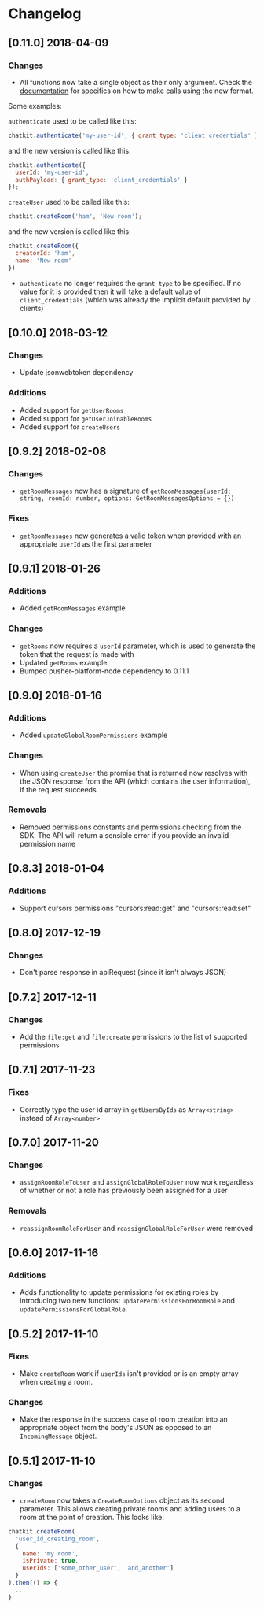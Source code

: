 # Changelog

## [0.11.0] 2018-04-09

### Changes

- All functions now take a single object as their only argument. Check the [documentation](https://docs.pusher.com/chatkit/reference/server-node) for specifics on how to make calls using the new format.

Some examples:

`authenticate` used to be called like this:

```js
chatkit.authenticate('my-user-id', { grant_type: 'client_credentials' });
```

and the new version is called like this:

```js
chatkit.authenticate({
  userId: 'my-user-id',
  authPayload: { grant_type: 'client_credentials' }
});
```

`createUser` used to be called like this:

```js
chatkit.createRoom('ham', 'New room');
```

and the new version is called like this:

```js
chatkit.createRoom({
  creatorId: 'ham',
  name: 'New room'
})
```

- `authenticate` no longer requires the `grant_type` to be specified. If no value for it is provided then it will take a default value of `client_credentials` (which was already the implicit default provided by clients)

## [0.10.0] 2018-03-12

### Changes

- Update jsonwebtoken dependency

### Additions

- Added support for `getUserRooms`
- Added support for `getUserJoinableRooms`
- Added support for `createUsers`

## [0.9.2] 2018-02-08

### Changes

- `getRoomMessages` now has a signature of `getRoomMessages(userId: string, roomId: number, options: GetRoomMessagesOptions = {})`

### Fixes

- `getRoomMessages` now generates a valid token when provided with an appropriate `userId` as the first parameter

## [0.9.1] 2018-01-26

### Additions

- Added `getRoomMessages` example

### Changes

- `getRooms` now requires a `userId` parameter, which is used to generate the token that the request is made with
- Updated `getRooms` example
- Bumped pusher-platform-node dependency to 0.11.1

## [0.9.0] 2018-01-16

### Additions

- Added `updateGlobalRoomPermissions` example

### Changes

- When using `createUser` the promise that is returned now resolves with the JSON response from the API (which contains the user information), if the request succeeds

### Removals

- Removed permissions constants and permissions checking from the SDK. The API will return a sensible error if you provide an invalid permission name

## [0.8.3] 2018-01-04

### Additions

- Support cursors permissions "cursors:read:get" and "cursors:read:set"

## [0.8.0] 2017-12-19

### Changes

- Don't parse response in apiRequest (since it isn't always JSON)

## [0.7.2] 2017-12-11

### Changes

- Add the `file:get` and `file:create` permissions to the list of supported permissions

## [0.7.1] 2017-11-23

### Fixes

- Correctly type the user id array in `getUsersByIds` as `Array<string>` instead of `Array<number>`

## [0.7.0] 2017-11-20

### Changes

- `assignRoomRoleToUser` and `assignGlobalRoleToUser` now work regardless of whether or not a role has previously been assigned for a user

### Removals

- `reassignRoomRoleForUser` and `reassignGlobalRoleForUser` were removed

## [0.6.0] 2017-11-16

### Additions

- Adds functionality to update permissions for existing roles by introducing two new functions: `updatePermissionsForRoomRole` and `updatePermissionsForGlobalRole`.

## [0.5.2] 2017-11-10

### Fixes

- Make `createRoom` work if `userIds` isn't provided or is an empty array when creating a room.

### Changes

- Make the response in the success case of room creation into an appropriate object from the body's JSON as opposed to an `IncomingMessage` object.

## [0.5.1] 2017-11-10

### Changes

- `createRoom` now takes a `CreateRoomOptions` object as its second parameter. This allows creating private rooms and adding users to a room at the point of creation. This looks like:

```js
chatkit.createRoom(
  'user_id_creating_room',
  {
    name: 'my room',
    isPrivate: true,
    userIds: ['some_other_user', 'and_another']
  }
).then(() => {
  ...
}
```
